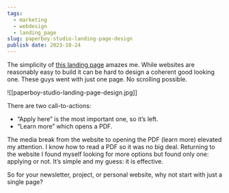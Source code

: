 ```yaml
---
tags:
  - marketing
  - webdesign
  - landing_page
slug: paperboy-studio-landing-page-design
publish date: 2023-10-24
---
```

The simplicity of [this landing page](https://www.paperboystudios.co) amazes me. While websites are reasonably easy to build it can be hard to design a coherent good looking one. These guys went with just one page. No scrolling possible.

![[paperboy-studio-landing-page-design.jpg]]

There are two call-to-actions:

- “Apply here” is the most important one, so it’s left.
- “Learn more” which opens a PDF.

The media break from the website to opening the PDF (learn more) elevated my attention. I know how to read a PDF so it was no big deal. Returning to the website I found myself looking for more options but found only one: applying or not. It’s simple and my guess: it is effective.

So for your newsletter, project, or personal website, why not start with just a single page?